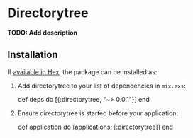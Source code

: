 # Directorytree

**TODO: Add description**

## Installation

If [available in Hex](https://hex.pm/docs/publish), the package can be installed as:

  1. Add directorytree to your list of dependencies in `mix.exs`:

        def deps do
          [{:directorytree, "~> 0.0.1"}]
        end

  2. Ensure directorytree is started before your application:

        def application do
          [applications: [:directorytree]]
        end

